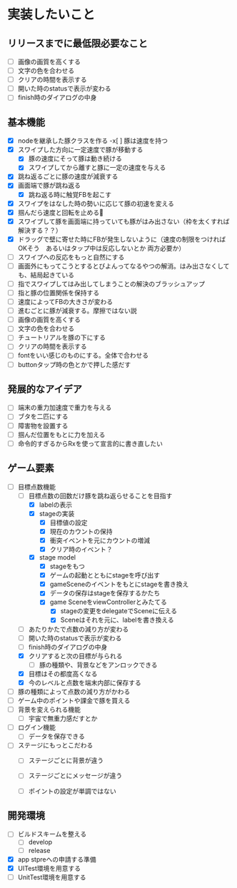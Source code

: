 # 実装したいこと

## リリースまでに最低限必要なこと
- [ ] 画像の画質を高くする
- [ ] 文字の色を合わせる
- [ ] クリアの時間を表示する
- [ ] 開いた時のstatusで表示が変わる
- [ ] finish時のダイアログの中身

## 基本機能
- [x] nodeを継承した豚クラスを作る
  -x[ ] 豚は速度を持つ
- [x] スワイプした方向に一定速度で豚が移動する
  - [x] 豚の速度にそって豚は動き続ける
  - [x] スワイプしてから離すと豚に一定の速度を与える
- [x] 跳ね返るごとに豚の速度が減衰する
- [x] 画面端で豚が跳ね返る
  - [x] 跳ね返る時に触覚FBを起こす
- [x] スワイプをはなした時の勢いに応じて豚の初速を変える
- [x] 掴んだら速度と回転を止める
- [x] スワイプして豚を画面端に持っていても豚がはみ出さない（枠を太くすれば解決する？？）
- [x] ドラッグで壁に寄せた時にFBが発生しないように（速度の制限をつければOKそう　あるいはタップ中は反応しないとか 両方必要か）
- [ ] スワイプへの反応をもっと自然にする
- [ ] 画面外にもってこうとするとびよんってなるやつの解消。はみ出さなくしても、結局起きている
- [ ] 指でスワイプしてはみ出してしまうことの解決のブラッシュアップ
- [ ] 指と豚の位置関係を保持する
- [ ] 速度によってFBの大きさが変わる
- [ ] 進むごとに豚が減衰する。摩擦ではない説
- [ ] 画像の画質を高くする
- [ ] 文字の色を合わせる
- [ ] チュートリアルを豚の下にする
- [ ] クリアの時間を表示する
- [ ] fontをいい感じのものにする。全体で合わせる
- [ ] buttonタップ時の色とかで押した感だす

## 発展的なアイデア
- [ ] 端末の重力加速度で重力を与える
- [ ] ブタを二匹にする
- [ ] 障害物を設置する
- [ ] 掴んだ位置をもとに力を加える
- [ ] 命令的すぎるからRxを使って宣言的に書き直したい

## ゲーム要素
- [ ] 目標点数機能
  - [ ] 目標点数の回数だけ豚を跳ね返らせることを目指す
    - [x] labelの表示
    - [x] stageの実装
      - [x] 目標値の設定
      - [x] 現在のカウントの保持
      - [x] 衝突イベントを元にカウントの増減
      - [x] クリア時のイベント？　　
    - [x] stage model
      - [x] stageをもつ
      - [x] ゲームの起動とともにstageを呼び出す
      - [x] gameSceneのイベントをもとにstageを書き換え
      - [x] データの保存はstageを保存するかたち
      - [x] game SceneをviewControllerとみたてる
        - [x] stageの変更をdelegateでSceneに伝える
        - [x] Sceneはそれを元に、labelを書き換える
  - [ ] あたりかたで点数の減り方が変わる
  - [ ] 開いた時のstatusで表示が変わる
  - [ ] finish時のダイアログの中身
  - [x] クリアすると次の目標が与られる
    - [ ] 豚の種類や、背景などをアンロックできる
  - [x] 目標はその都度高くなる
  - [x] 今のレベルと点数を端末内部に保存する
- [ ] 豚の種類によって点数の減り方がかわる
- [ ] ゲーム中のポイントや課金で豚を買える
- [ ] 背景を変えられる機能
  - [ ] 宇宙で無重力感だすとか
- [ ] ログイン機能
  - [ ] データを保存できる
- [ ] ステージにもっとこだわる
  - [ ] ステージごとに背景が違う
  - [ ] ステージごとにメッセージが違う
  - [ ] ポイントの設定が単調ではない


## 開発環境
- [ ] ビルドスキームを整える
  - [ ] develop
  - [ ] release
- [x] app stpreへの申請する準備
- [x] UITest環境を用意する
- [ ] UnitTest環境を用意する
